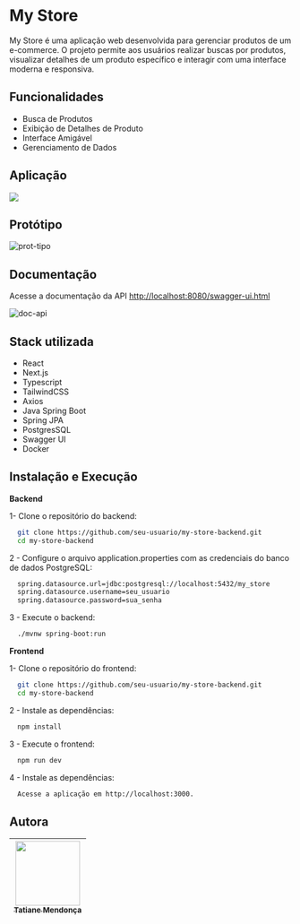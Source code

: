 
# My Store


My Store é uma aplicação web desenvolvida para gerenciar produtos de um e-commerce. O projeto permite aos usuários realizar buscas por produtos, visualizar detalhes de um produto específico e interagir com uma interface moderna e responsiva.


## Funcionalidades

- Busca de Produtos
- Exibição de Detalhes de Produto
- Interface Amigável
- Gerenciamento de Dados

## Aplicação
<div >
<img src='https://media4.giphy.com/media/v1.Y2lkPTc5MGI3NjExc25zOXB5aDZqaTZpcHV3Mm1nZWpwaDN5aXQ3OXBxZmhwOXk3Nnc1ZyZlcD12MV9pbnRlcm5hbF9naWZfYnlfaWQmY3Q9Zw/BLNwDuOctDtazFyVkc/giphy.gif'></a> 
</div>

## Protótipo
<img src="https://i.ibb.co/hH0D8Wd/prot-tipo.png" alt="prot-tipo" border="0" >

## Documentação

Acesse a documentação da API [http://localhost:8080/swagger-ui.html](http://localhost:8080/swagger-ui.html)

<img src="https://i.ibb.co/9ZNfmBD/doc-api.png" alt="doc-api" border="0">

## Stack utilizada

- React
- Next.js
- Typescript
- TailwindCSS
- Axios
- Java Spring Boot
- Spring JPA
- PostgresSQL
- Swagger UI
- Docker



## Instalação e Execução

**Backend**

1- Clone o repositório do backend:

```bash
  git clone https://github.com/seu-usuario/my-store-backend.git
  cd my-store-backend
```

2 - Configure o arquivo application.properties com as credenciais do banco de dados PostgreSQL:

```bash
  spring.datasource.url=jdbc:postgresql://localhost:5432/my_store
  spring.datasource.username=seu_usuario
  spring.datasource.password=sua_senha
```

3 - Execute o backend:
```bash
  ./mvnw spring-boot:run
```



**Frontend**

1- Clone o repositório do frontend:

```bash
  git clone https://github.com/seu-usuario/my-store-backend.git
  cd my-store-backend
```

2 - Instale as dependências:

```bash
  npm install
```
3 - Execute o frontend:

```bash
  npm run dev
```
4 - Instale as dependências:

```bash
  Acesse a aplicação em http://localhost:3000.
```

    
## Autora

| [<img src="https://avatars.githubusercontent.com/u/97405991?v=4" width=115><br><sub>Tatiane Mendonça</sub>](https://github.com/Tati-Mendonca)
| :---: |
